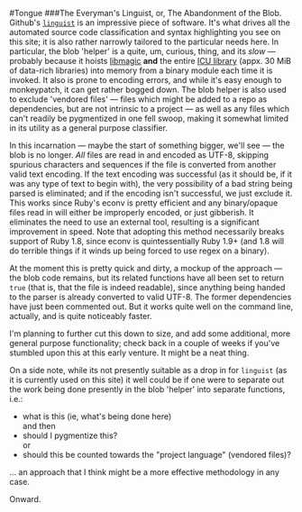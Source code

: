 #Tongue
###The Everyman's Linguist, or, The Abandonment of the Blob.
Github's [```linguist```](https://github.com/github/linguist) is an impressive piece of software. It's what drives all the automated source code classification and syntax highlighting you see on this site; it is also rather narrowly tailored to the particular needs here. In particular, the blob 'helper' is a quite, um, curious, thing, and its _slow_ — probably because it hoists [libmagic](http://darwinsys.com/file) **and** the entire [ICU library](http://icu-project.org) (appx. 30 MiB of data-rich libraries) into memory from a binary module each time it is invoked. It also is prone to encoding errors, and while it's easy enough to monkeypatch, it can get rather bogged down. The blob helper is also used to exclude 'vendored files' — files which might be added to a repo as dependencies, but are not intrinsic to a project — as well as any files which can't readily be pygmentized in one fell swoop,  making it somewhat limited in its utility as a general purpose classifier.

In this incarnation — maybe the start of something bigger, we'll see — the blob is no longer. _All_ files are read in and encoded as UTF-8, skipping spurious characters and sequences if the file is converted from another valid text encoding. If the text encoding was successful (as it should be, if it was any type of text to begin with), the very possibility of a bad string being parsed is eliminated; and if the encoding isn't successful, we just exclude it. This works since Ruby's econv is pretty efficient and any binary/opaque files read in will either be improperly encoded, or just gibberish. It eliminates the need to use an external tool, resulting is a significant improvement in speed. Note that adopting this method necessarily breaks support of Ruby 1.8, since econv is quintessentially Ruby 1.9+ (and 1.8 will do terrible things if it winds up being forced to use regex on a binary).

At the moment this is pretty quick and dirty, a mockup of the approach — the blob code remains, but its related functions have all been set to return ```true``` (that is, that the file is indeed readable), since anything being handed to the parser is already converted to valid UTF-8. The former dependencies have just been commented out. But it works quite well on the command line, actually, and is quite noticeably faster.

I'm planning to further cut this down to size, and add some additional, more general purpose functionality; check back in a couple of weeks if you've stumbled upon this at this early venture. It might be a neat thing.


On a side note, while its not presently suitable as a drop in for ```linguist``` (as it is currently used on this site) it well could be if one were to separate out the work being done presently in the blob 'helper' into separate functions, i.e.:

  - what is this (ie, what's being done here)  
      and then
  - should I pygmentize this?  
      or
  - should this be counted towards the "project language" (vendored files)?

... an approach that I think might be a more effective methodology in any case.

Onward.

